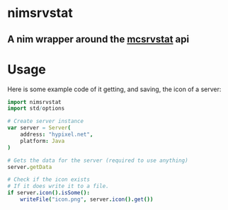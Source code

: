 # nimsrvstat
## A nim wrapper around the [mcsrvstat](https://mcsrvstat.us/) api

# Usage
Here is some example code of it getting, and saving, the icon of a server:

```nim
import nimsrvstat
import std/options

# Create server instance
var server = Server(
    address: "hypixel.net",
    platform: Java
)

# Gets the data for the server (required to use anything)
server.getData

# Check if the icon exists
# If it does write it to a file.
if server.icon().isSome():
    writeFile("icon.png", server.icon().get())
```
